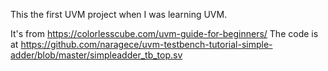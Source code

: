 This the first UVM project when I was learning UVM.

It's from https://colorlesscube.com/uvm-guide-for-beginners/
The code is at https://github.com/naragece/uvm-testbench-tutorial-simple-adder/blob/master/simpleadder_tb_top.sv
